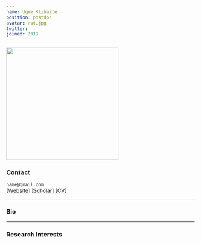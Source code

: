 ```yaml
---
name: Ugne Klibaite
position: postdoc
avatar: rat.jpg
twitter:
joined: 2019
---
```


<img width="300" src="{{site.baseurl}}/images/people/{{page.avatar}}" data-action="zoom">

### Contact

<i class="fa fa-envelope-o"></i>  `name@gmail.com`<br>
<i class="fa fa-external-link"></i>
[[Website]](google.com)
[[Scholar]](https://scholar.google.com/citations?user=gb2zS_IAAAAJ&hl=en)
[[CV]](https://www.dropbox.com/)

<hr>

### Bio


<hr>

### Research Interests

